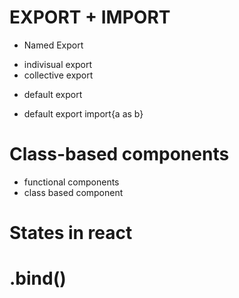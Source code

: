 # EXPORT + IMPORT 
 * Named Export 
  - indivisual export
  - collective export

 * default export
  - default export
    import{a as b}

# Class-based components
   - functional components
   - class based component

# States in react
# .bind()


